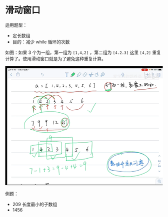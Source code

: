 # 滑动窗口


适用题型：

- 定长数组
- 目的：减少 while 循环的次数

如图：如果 3 个为一组，第一组为 `[1,4,2]` ，第二组为 `[4.2.3]` 这里 `[4,2]` 重复计算了。使用滑动窗口就是为了避免这种重复计算。

![](./img/pic-002.png)



例题：

- 209 长度最小的子数组
- 1456


